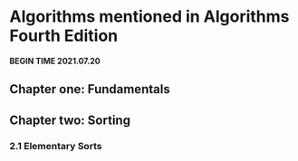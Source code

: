 # Algorithms mentioned in Algorithms Fourth Edition 

**BEGIN TIME 2021.07.20**

## Chapter one: Fundamentals

## Chapter two: Sorting

### 2.1 Elementary Sorts

####